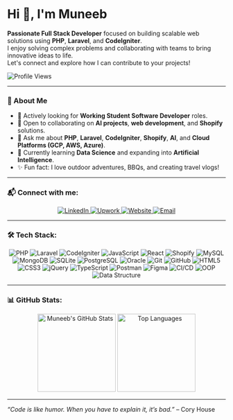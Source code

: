 # Hi 👋, I'm Muneeb

**Passionate Full Stack Developer** focused on building scalable web solutions using **PHP**, **Laravel**, and **CodeIgniter**.  
I enjoy solving complex problems and collaborating with teams to bring innovative ideas to life.  
Let's connect and explore how I can contribute to your projects!

![Profile Views](https://komarev.com/ghpvc/?username=Muneeb1998&label=Profile%20views&color=0e75b6&style=flat)

---

### 🚀 About Me
- 🔎 Actively looking for **Working Student Software Developer** roles.  
- 🤝 Open to collaborating on **AI projects**, **web development**, and **Shopify** solutions.  
- 💬 Ask me about **PHP**, **Laravel**, **CodeIgniter**, **Shopify**, **AI**, and **Cloud Platforms (GCP, AWS, Azure)**.  
- 📖 Currently learning **Data Science** and expanding into **Artificial Intelligence**.  
- ✨ Fun fact: I love outdoor adventures, BBQs, and creating travel vlogs!  

---

### 📬 Connect with me:

<p align="center">
  <a href="https://www.linkedin.com/in/muneeb-mansoor/" target="_blank">
    <img src="https://img.shields.io/badge/LinkedIn-blue?logo=linkedin&logoColor=white" alt="LinkedIn" />
  </a>
  <a href="https://www.upwork.com/freelancers/~01ce924bcec6f4f6c6" target="_blank">
    <img src="https://img.shields.io/badge/Upwork-6fda44?logo=upwork&logoColor=white" alt="Upwork" />
  </a>
  <a href="https://muneeb-dev.me" target="_blank">
    <img src="https://img.shields.io/badge/Website-000000?logo=About.me&logoColor=white" alt="Website" />
  </a>
  <a href="mailto:muneebmansoor98@gmail.com" target="_blank">
    <img src="https://img.shields.io/badge/Email-D14836?logo=gmail&logoColor=white" alt="Email" />
  </a>
</p>

---

### 🛠️ Tech Stack:

<p align="center">
  <img src="https://img.shields.io/badge/PHP-777BB4?logo=php&logoColor=white" alt="PHP"/>
  <img src="https://img.shields.io/badge/Laravel-FF2D20?logo=laravel&logoColor=white" alt="Laravel"/>
  <img src="https://img.shields.io/badge/CodeIgniter-DD4814?logo=codeigniter&logoColor=white" alt="CodeIgniter"/>
  <img src="https://img.shields.io/badge/JavaScript-F7DF1E?logo=javascript&logoColor=black" alt="JavaScript"/>
  <img src="https://img.shields.io/badge/React-61DAFB?logo=react&logoColor=black" alt="React"/>
  <img src="https://img.shields.io/badge/Shopify-7AB55C?logo=shopify&logoColor=white" alt="Shopify"/>
  <img src="https://img.shields.io/badge/MySQL-4479A1?logo=mysql&logoColor=white" alt="MySQL"/>
  <img src="https://img.shields.io/badge/MongoDB-47A248?logo=mongodb&logoColor=white" alt="MongoDB"/>
  <img src="https://img.shields.io/badge/SQLite-003B57?logo=sqlite&logoColor=white" alt="SQLite"/>
  <img src="https://img.shields.io/badge/PostgreSQL-336791?logo=postgresql&logoColor=white" alt="PostgreSQL"/>
  <img src="https://img.shields.io/badge/Oracle-F80000?logo=oracle&logoColor=white" alt="Oracle"/>
  <img src="https://img.shields.io/badge/Git-F05032?logo=git&logoColor=white" alt="Git"/>
  <img src="https://img.shields.io/badge/GitHub-181717?logo=github&logoColor=white" alt="GitHub"/>
  <img src="https://img.shields.io/badge/HTML5-E34F26?logo=html5&logoColor=white" alt="HTML5"/>
  <img src="https://img.shields.io/badge/CSS3-1572B6?logo=css3&logoColor=white" alt="CSS3"/>
  <img src="https://img.shields.io/badge/jQuery-0769AD?logo=jquery&logoColor=white" alt="jQuery"/>
  <img src="https://img.shields.io/badge/TypeScript-3178C6?logo=typescript&logoColor=white" alt="TypeScript"/>
  <img src="https://img.shields.io/badge/Postman-FF6C37?logo=postman&logoColor=white" alt="Postman"/>
  <img src="https://img.shields.io/badge/Figma-F24E1E?logo=figma&logoColor=white" alt="Figma"/>
  <img src="https://img.shields.io/badge/CI/CD-0A0A0A?logo=jenkins&logoColor=white" alt="CI/CD"/>
  <img src="https://img.shields.io/badge/OOP-000000?logo=circle&logoColor=white" alt="OOP"/>
  <img src="https://img.shields.io/badge/Data%20Structure-00599C?logo=datadog&logoColor=white" alt="Data Structure"/>
</p>

---

### 📊 GitHub Stats:

<p align="center">
  <img src="https://github-readme-stats.vercel.app/api?username=Muneeb1998&show_icons=true&theme=blueberry" alt="Muneeb's GitHub Stats" height="180"/>
  <img src="https://github-readme-stats.vercel.app/api/top-langs/?username=Muneeb1998&layout=compact&theme=blueberry" alt="Top Languages" height="180"/>
</p>

---

*“Code is like humor. When you have to explain it, it’s bad.”* – Cory House
